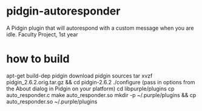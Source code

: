 # pidgin-autoresponder
A Pidgin plugin that will autorespond with a custom message when you are idle.
Faculty Project, 1st year

# how to build

apt-get build-dep pidgin
download pidgin sources
tar xvzf pidgin_2.6.2.orig.tar.gz && cd pidgin-2.6.2
./configure (pass in options from the About dialog in Pidgin on your platform)
cd libpurple/plugins
cp auto_responder.c
make auto_responder.so
mkdir -p ~/.purple/plugins && cp auto_responder.so ~/.purple/plugins

